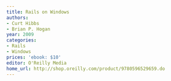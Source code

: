 ```yaml
---
title: Rails on Windows
authors:
- Curt Hibbs
- Brian P. Hogan
year: 2009
categories:
- Rails
- Windows
prices: 'ebook: $10'
editor: O'Reilly Media
home_url: http://shop.oreilly.com/product/9780596529659.do
---
```

